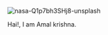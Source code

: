 ![nasa-Q1p7bh3SHj8-unsplash](https://user-images.githubusercontent.com/110669967/195240307-66fab8ac-c271-4a6c-b031-17d41ee47e69.jpg)

Hai!, I am Amal krishna.
